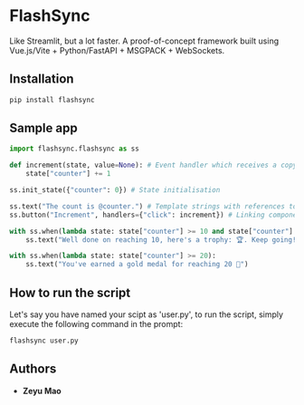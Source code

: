 # FlashSync

Like Streamlit, but a lot faster. A proof-of-concept framework built using Vue.js/Vite + Python/FastAPI + MSGPACK + WebSockets.

## Installation

```python
pip install flashsync
```


## Sample app

```python
import flashsync.flashsync as ss

def increment(state, value=None): # Event handler which receives a copy of session state as an argument
    state["counter"] += 1

ss.init_state({"counter": 0}) # State initialisation

ss.text("The count is @counter.") # Template strings with references to state values
ss.button("Increment", handlers={"click": increment}) # Linking components to event handlers

with ss.when(lambda state: state["counter"] >= 10 and state["counter"] < 20): # Conditional rendering
    ss.text("Well done on reaching 10, here's a trophy: 🏆. Keep going!")

with ss.when(lambda state: state["counter"] >= 20):
    ss.text("You've earned a gold medal for reaching 20 🥇")
```

## How to run the script

Let's say you have named your scipt as 'user.py', to run the script, simply execute the following command in the prompt:
```python
flashsync user.py
```


## Authors

* **Zeyu Mao**

